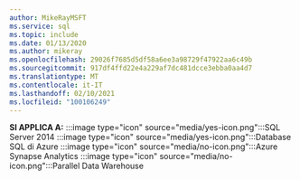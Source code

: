 ```yaml
---
author: MikeRayMSFT
ms.service: sql
ms.topic: include
ms.date: 01/13/2020
ms.author: mikeray
ms.openlocfilehash: 29026f7685d5df58a6ee3a98729f47922aa6c49b
ms.sourcegitcommit: 917df4ffd22e4a229af7dc481dcce3ebba0aa4d7
ms.translationtype: MT
ms.contentlocale: it-IT
ms.lasthandoff: 02/10/2021
ms.locfileid: "100106249"
---
```

**SI APPLICA A:** :::image type="icon" source="media/yes-icon.png":::SQL Server 2014 :::image type="icon" source="media/yes-icon.png":::Database SQL di Azure :::image type="icon" source="media/no-icon.png":::Azure Synapse Analytics :::image type="icon" source="media/no-icon.png":::Parallel Data Warehouse 

